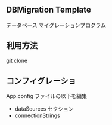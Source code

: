 ## DBMigration Template

データベース マイグレーションプログラム

## 利用方法

git clone 

## コンフィグレーショ

App.config ファイルの以下を編集

- dataSources セクション
- connectionStrings